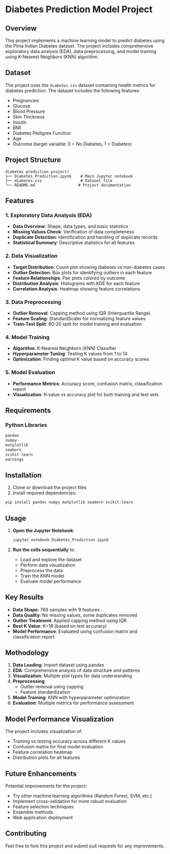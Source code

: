 # Diabetes Prediction Model Project



## Overview
This project implements a machine learning model to predict diabetes using the Pima Indian Diabetes dataset. The project includes comprehensive exploratory data analysis (EDA), data preprocessing, and model training using K-Nearest Neighbors (KNN) algorithm.

## Dataset
The project uses the `diabetes.csv` dataset containing health metrics for diabetes prediction. The dataset includes the following features:
- Pregnancies
- Glucose
- Blood Pressure
- Skin Thickness
- Insulin
- BMI
- Diabetes Pedigree Function
- Age
- Outcome (target variable: 0 = No Diabetes, 1 = Diabetes)

## Project Structure
```
diabetes prediction project/
├── Diabetes_Prediction.ipynb    # Main Jupyter notebook
├── diabetes.csv                 # Dataset file
└── README.md                   # Project documentation
```

## Features

### 1. Exploratory Data Analysis (EDA)
- **Data Overview**: Shape, data types, and basic statistics
- **Missing Values Check**: Verification of data completeness
- **Duplicate Detection**: Identification and handling of duplicate records
- **Statistical Summary**: Descriptive statistics for all features

### 2. Data Visualization
- **Target Distribution**: Count plot showing diabetes vs non-diabetes cases
- **Outlier Detection**: Box plots for identifying outliers in each feature
- **Feature Relationships**: Pair plots colored by outcome
- **Distribution Analysis**: Histograms with KDE for each feature
- **Correlation Analysis**: Heatmap showing feature correlations

### 3. Data Preprocessing
- **Outlier Removal**: Capping method using IQR (Interquartile Range)
- **Feature Scaling**: StandardScaler for normalizing feature values
- **Train-Test Split**: 80-20 split for model training and evaluation

### 4. Model Training
- **Algorithm**: K-Nearest Neighbors (KNN) Classifier
- **Hyperparameter Tuning**: Testing K values from 1 to 14
- **Optimization**: Finding optimal K value based on accuracy scores

### 5. Model Evaluation
- **Performance Metrics**: Accuracy score, confusion matrix, classification report
- **Visualization**: K-value vs accuracy plot for both training and test sets

## Requirements

### Python Libraries
```python
pandas
numpy
matplotlib
seaborn
scikit-learn
warnings
```

## Installation

1. Clone or download the project files
2. Install required dependencies:
```bash
pip install pandas numpy matplotlib seaborn scikit-learn
```

## Usage

1. **Open the Jupyter Notebook**:
   ```bash
   jupyter notebook Diabetes_Prediction.ipynb
   ```

2. **Run the cells sequentially** to:
   - Load and explore the dataset
   - Perform data visualization
   - Preprocess the data
   - Train the KNN model
   - Evaluate model performance

## Key Results

- **Data Shape**: 768 samples with 9 features
- **Data Quality**: No missing values, some duplicates removed
- **Outlier Treatment**: Applied capping method using IQR
- **Best K Value**: K=18 (based on test accuracy)
- **Model Performance**: Evaluated using confusion matrix and classification report

## Methodology

1. **Data Loading**: Import dataset using pandas
2. **EDA**: Comprehensive analysis of data structure and patterns
3. **Visualization**: Multiple plot types for data understanding
4. **Preprocessing**: 
   - Outlier removal using capping
   - Feature standardization
5. **Model Training**: KNN with hyperparameter optimization
6. **Evaluation**: Multiple metrics for performance assessment

## Model Performance Visualization

The project includes visualization of:
- Training vs testing accuracy across different K values
- Confusion matrix for final model evaluation
- Feature correlation heatmap
- Distribution plots for all features

## Future Enhancements

Potential improvements for the project:
- Try other machine learning algorithms (Random Forest, SVM, etc.)
- Implement cross-validation for more robust evaluation
- Feature selection techniques
- Ensemble methods
- Web application deployment

## Contributing

Feel free to fork this project and submit pull requests for any improvements.
